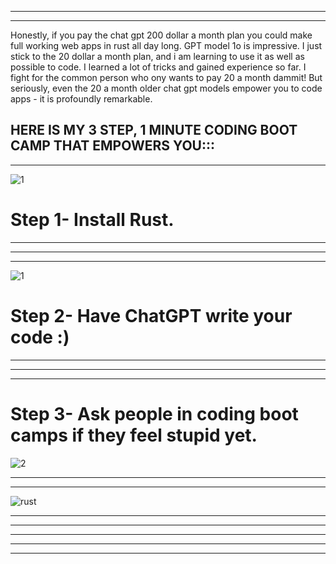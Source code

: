 


-----------------------------------------------------------
-----------------------------------------------------------
Honestly, if you pay the chat gpt 200 dollar a month plan you could make full
working web apps in rust all day long. GPT model 1o is impressive. I just stick to 
the 20 dollar a month plan, and i am learning to use it as well as possible to 
code. I learned a lot of tricks and gained experience so far. I fight for the
common person who ony wants to pay 20 a month dammit! But seriously, even the 20 a month
older chat gpt models empower you to code apps - it is profoundly remarkable. 

HERE IS MY 3 STEP, 1 MINUTE CODING BOOT CAMP THAT EMPOWERS YOU::: 
-----------------------------------------------------------
-----------------------------------------------------------
![1](https://github.com/user-attachments/assets/2328cde6-b47f-4efc-978b-9c331dfefb94)
# Step 1- Install Rust. 

-----------------------------------------------------------
-----------------------------------------------------------
-----------------------------------------------------------
![1](https://github.com/user-attachments/assets/3695a732-502d-408d-865e-ebdcff7c9216)
# Step 2- Have ChatGPT write your code :) 


-----------------------------------------------------------
-----------------------------------------------------------
-----------------------------------------------------------
# Step 3- Ask people in coding boot camps if they feel stupid yet. 
![2](https://github.com/user-attachments/assets/da346cb4-458a-4803-8e4a-bca0c5842cfc)

-----------------------------------------------------------
-----------------------------------------------------------








![rust](https://github.com/user-attachments/assets/4788eba0-1db7-4dc9-a675-a8478e0c9e10)


-----------------------------------------------------------
-----------------------------------------------------------




-----------------------------------------------------------
-----------------------------------------------------------
-----------------------------------------------------------
